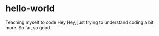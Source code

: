 # hello-world
Teaching myself to code
Hey Hey, just trying to understand coding a bit more.
So far, so good.
